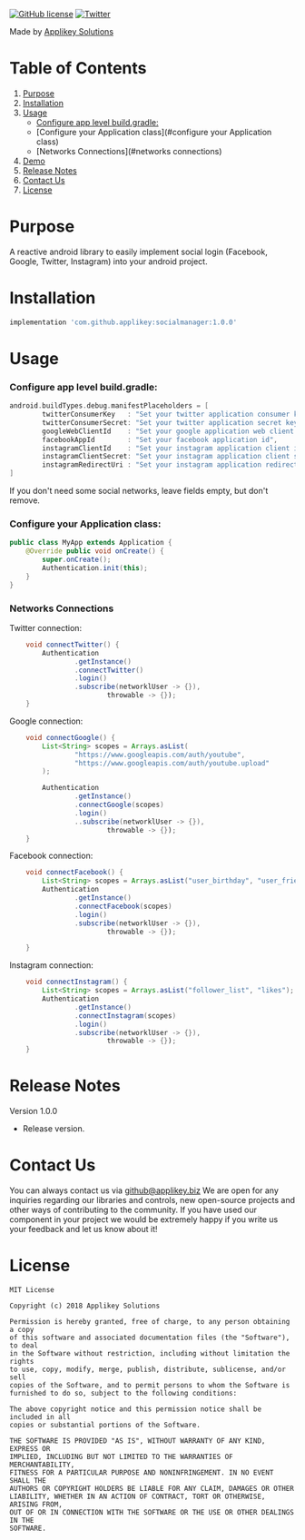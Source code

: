 [![GitHub license](https://img.shields.io/github/license/mashape/apistatus.svg)](https://github.com/AppliKey/MoonRefresh/blob/master/LICENSE)
[![Twitter](https://img.shields.io/badge/contact-@Applikey_-blue.svg?style=flat)](https://twitter.com/Applikey_)

Made by [Applikey Solutions](https://applikeysolutions.com)

# Table of Contents
1. [Purpose](#purpose)
2. [Installation](#installation)
3. [Usage](#usage)
   * [Configure app level build.gradle:](#configure-app-level-build.gradle)
   * [Configure your Application class](#configure your Application class)
   * [Networks Connections](#networks connections)
4. [Demo](#demo)
5. [Release Notes](#release-notes)
6. [Contact Us](#contact-us)
7. [License](#license)


# Purpose

A reactive android library to easily implement social login (Facebook, Google, Twitter, Instagram) into your android project.

# Installation

```groovy
implementation 'com.github.applikey:socialmanager:1.0.0'
```

# Usage

### Configure app level build.gradle:
```groovy
android.buildTypes.debug.manifestPlaceholders = [
        twitterConsumerKey   : "Set your twitter application consumer key",
        twitterConsumerSecret: "Set your twitter application secret key",
        googleWebClientId    : "Set your google application web client id",
        facebookAppId        : "Set your facebook application id",
        instagramClientId    : "Set your instagram application client id",
        instagramClientSecret: "Set your instagram application client secret key id",
        instagramRedirectUri : "Set your instagram application redirect uri"
]
```
If you don't need some social networks, leave fields empty, but don't remove.

### Configure your Application class:
```java
public class MyApp extends Application {
    @Override public void onCreate() {
        super.onCreate();
        Authentication.init(this);
    }
}
```

### Networks Connections

Twitter connection:
```java
    void connectTwitter() {
        Authentication
                .getInstance()
                .connectTwitter()
                .login()
                .subscribe(networklUser -> {}),
                        throwable -> {});
    }
```
Google connection:
```java
    void connectGoogle() {
        List<String> scopes = Arrays.asList(
                "https://www.googleapis.com/auth/youtube",
                "https://www.googleapis.com/auth/youtube.upload"
        );

        Authentication
                .getInstance()
                .connectGoogle(scopes)
                .login()
                ..subscribe(networklUser -> {}),
                        throwable -> {});
    }
```
Facebook connection:
```java
    void connectFacebook() {
        List<String> scopes = Arrays.asList("user_birthday", "user_friends");
        Authentication
                .getInstance()
                .connectFacebook(scopes)
                .login()
                .subscribe(networklUser -> {}),
                        throwable -> {});

    }
```
Instagram connection:
```java
    void connectInstagram() {
        List<String> scopes = Arrays.asList("follower_list", "likes");
        Authentication
                .getInstance()
                .connectInstagram(scopes)
                .login()
                .subscribe(networklUser -> {}),
                        throwable -> {});
    }
```
# Release Notes

Version 1.0.0

- Release version.

# Contact Us

You can always contact us via github@applikey.biz We are open for any inquiries regarding our libraries and controls, new open-source projects and other ways of contributing to the community. If you have used our component in your project we would be extremely happy if you write us your feedback and let us know about it!

# License

    MIT License

    Copyright (c) 2018 Applikey Solutions

    Permission is hereby granted, free of charge, to any person obtaining a copy
    of this software and associated documentation files (the "Software"), to deal
    in the Software without restriction, including without limitation the rights
    to use, copy, modify, merge, publish, distribute, sublicense, and/or sell
    copies of the Software, and to permit persons to whom the Software is
    furnished to do so, subject to the following conditions:

    The above copyright notice and this permission notice shall be included in all
    copies or substantial portions of the Software.

    THE SOFTWARE IS PROVIDED "AS IS", WITHOUT WARRANTY OF ANY KIND, EXPRESS OR
    IMPLIED, INCLUDING BUT NOT LIMITED TO THE WARRANTIES OF MERCHANTABILITY,
    FITNESS FOR A PARTICULAR PURPOSE AND NONINFRINGEMENT. IN NO EVENT SHALL THE
    AUTHORS OR COPYRIGHT HOLDERS BE LIABLE FOR ANY CLAIM, DAMAGES OR OTHER
    LIABILITY, WHETHER IN AN ACTION OF CONTRACT, TORT OR OTHERWISE, ARISING FROM,
    OUT OF OR IN CONNECTION WITH THE SOFTWARE OR THE USE OR OTHER DEALINGS IN THE
    SOFTWARE.
